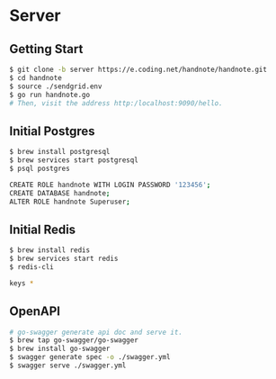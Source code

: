# Server

## Getting Start

```bash
$ git clone -b server https://e.coding.net/handnote/handnote.git
$ cd handnote
$ source ./sendgrid.env
$ go run handnote.go
# Then, visit the address http:/localhost:9090/hello.
```

## Initial Postgres

```bash
$ brew install postgresql
$ brew services start postgresql
$ psql postgres

CREATE ROLE handnote WITH LOGIN PASSWORD '123456';
CREATE DATABASE handnote;
ALTER ROLE handnote Superuser;
```

## Initial Redis

```bash
$ brew install redis
$ brew services start redis
$ redis-cli

keys *
```

## OpenAPI

```bash
# go-swagger generate api doc and serve it.
$ brew tap go-swagger/go-swagger
$ brew install go-swagger
$ swagger generate spec -o ./swagger.yml
$ swagger serve ./swagger.yml
```
